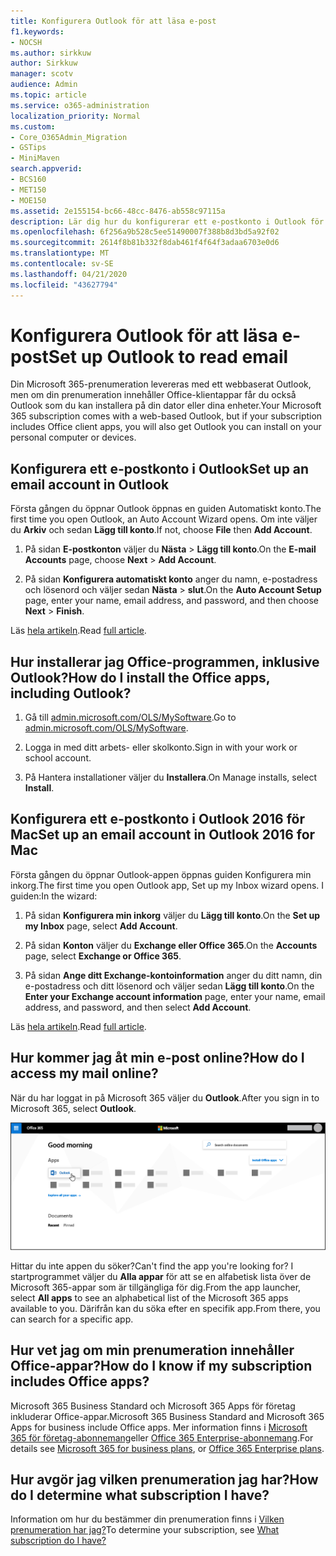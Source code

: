 ```yaml
---
title: Konfigurera Outlook för att läsa e-post
f1.keywords:
- NOCSH
ms.author: sirkkuw
author: Sirkkuw
manager: scotv
audience: Admin
ms.topic: article
ms.service: o365-administration
localization_priority: Normal
ms.custom:
- Core_O365Admin_Migration
- GSTips
- MiniMaven
search.appverid:
- BCS160
- MET150
- MOE150
ms.assetid: 2e155154-bc66-48cc-8476-ab558c97115a
description: Lär dig hur du konfigurerar ett e-postkonto i Outlook för både Windows och Mac och om hur du installerar Office-appar och använder e-post online.
ms.openlocfilehash: 6f256a9b528c5ee51490007f388b8d3bd5a92f02
ms.sourcegitcommit: 2614f8b81b332f8dab461f4f64f3adaa6703e0d6
ms.translationtype: MT
ms.contentlocale: sv-SE
ms.lasthandoff: 04/21/2020
ms.locfileid: "43627794"
---
```

# <a name="set-up-outlook-to-read-email"></a><span data-ttu-id="ba517-103">Konfigurera Outlook för att läsa e-post</span><span class="sxs-lookup"><span data-stu-id="ba517-103">Set up Outlook to read email</span></span>

<span data-ttu-id="ba517-104">Din Microsoft 365-prenumeration levereras med ett webbaserat Outlook, men om din prenumeration innehåller Office-klientappar får du också Outlook som du kan installera på din dator eller dina enheter.</span><span class="sxs-lookup"><span data-stu-id="ba517-104">Your Microsoft 365 subscription comes with a web-based Outlook, but if your subscription includes Office client apps, you will also get Outlook you can install on your personal computer or devices.</span></span>
  
## <a name="set-up-an-email-account-in-outlook"></a><span data-ttu-id="ba517-105">Konfigurera ett e-postkonto i Outlook</span><span class="sxs-lookup"><span data-stu-id="ba517-105">Set up an email account in Outlook</span></span>

<span data-ttu-id="ba517-106">Första gången du öppnar Outlook öppnas en guiden Automatiskt konto.</span><span class="sxs-lookup"><span data-stu-id="ba517-106">The first time you open Outlook, an Auto Account Wizard opens.</span></span> <span data-ttu-id="ba517-107">Om inte väljer du **Arkiv** och sedan **Lägg till konto**.</span><span class="sxs-lookup"><span data-stu-id="ba517-107">If not, choose **File** then **Add Account**.</span></span>
  
1. <span data-ttu-id="ba517-108">På sidan **E-postkonton** väljer du **Nästa** \> **Lägg till konto**.</span><span class="sxs-lookup"><span data-stu-id="ba517-108">On the **E-mail Accounts** page, choose **Next** \> **Add Account**.</span></span>
    
2. <span data-ttu-id="ba517-109">På sidan **Konfigurera automatiskt konto** anger du namn, e-postadress och lösenord och väljer sedan **Nästa** \> **slut**.</span><span class="sxs-lookup"><span data-stu-id="ba517-109">On the **Auto Account Setup** page, enter your name, email address, and password, and then choose **Next** \> **Finish**.</span></span>
    
<span data-ttu-id="ba517-110">Läs [hela artikeln](https://support.office.com/article/6e27792a-9267-4aa4-8bb6-c84ef146101b.aspx).</span><span class="sxs-lookup"><span data-stu-id="ba517-110">Read [full article](https://support.office.com/article/6e27792a-9267-4aa4-8bb6-c84ef146101b.aspx).</span></span>
  
## <a name="how-do-i-install-the-office-apps-including-outlook"></a><span data-ttu-id="ba517-111">Hur installerar jag Office-programmen, inklusive Outlook?</span><span class="sxs-lookup"><span data-stu-id="ba517-111">How do I install the Office apps, including Outlook?</span></span>

1. <span data-ttu-id="ba517-112">Gå till [admin.microsoft.com/OLS/MySoftware](https://admin.microsoft.com/OLS/MySoftware.aspx).</span><span class="sxs-lookup"><span data-stu-id="ba517-112">Go to [admin.microsoft.com/OLS/MySoftware](https://admin.microsoft.com/OLS/MySoftware.aspx).</span></span>
    
2. <span data-ttu-id="ba517-113">Logga in med ditt arbets- eller skolkonto.</span><span class="sxs-lookup"><span data-stu-id="ba517-113">Sign in with your work or school account.</span></span>
    
3. <span data-ttu-id="ba517-114">På Hantera installationer väljer du **Installera**.</span><span class="sxs-lookup"><span data-stu-id="ba517-114">On Manage installs, select **Install**.</span></span>
    
## <a name="set-up-an-email-account-in-outlook-2016-for-mac"></a><span data-ttu-id="ba517-115">Konfigurera ett e-postkonto i Outlook 2016 för Mac</span><span class="sxs-lookup"><span data-stu-id="ba517-115">Set up an email account in Outlook 2016 for Mac</span></span>

<span data-ttu-id="ba517-116">Första gången du öppnar Outlook-appen öppnas guiden Konfigurera min inkorg.</span><span class="sxs-lookup"><span data-stu-id="ba517-116">The first time you open Outlook app, Set up my Inbox wizard opens.</span></span> <span data-ttu-id="ba517-117">I guiden:</span><span class="sxs-lookup"><span data-stu-id="ba517-117">In the wizard:</span></span> 
  
1. <span data-ttu-id="ba517-118">På sidan **Konfigurera min inkorg** väljer du **Lägg till konto**.</span><span class="sxs-lookup"><span data-stu-id="ba517-118">On the **Set up my Inbox** page, select **Add Account**.</span></span>
    
2. <span data-ttu-id="ba517-119">På sidan **Konton** väljer du **Exchange eller Office 365**.</span><span class="sxs-lookup"><span data-stu-id="ba517-119">On the **Accounts** page, select **Exchange or Office 365**.</span></span>
    
3. <span data-ttu-id="ba517-120">På sidan **Ange ditt Exchange-kontoinformation** anger du ditt namn, din e-postadress och ditt lösenord och väljer sedan **Lägg till konto**.</span><span class="sxs-lookup"><span data-stu-id="ba517-120">On the **Enter your Exchange account information** page, enter your name, email address, and password, and then select **Add Account**.</span></span>
    
<span data-ttu-id="ba517-121">Läs [hela artikeln](https://support.office.com/article/6e27792a-9267-4aa4-8bb6-c84ef146101b.aspx#PickTab=Outlook_for_Mac).</span><span class="sxs-lookup"><span data-stu-id="ba517-121">Read [full article](https://support.office.com/article/6e27792a-9267-4aa4-8bb6-c84ef146101b.aspx#PickTab=Outlook_for_Mac).</span></span> 
  
## <a name="how-do-i-access-my-mail-online"></a><span data-ttu-id="ba517-122">Hur kommer jag åt min e-post online?</span><span class="sxs-lookup"><span data-stu-id="ba517-122">How do I access my mail online?</span></span>

<span data-ttu-id="ba517-123">När du har loggat in på Microsoft 365 väljer du **Outlook**.</span><span class="sxs-lookup"><span data-stu-id="ba517-123">After you sign in to Microsoft 365, select **Outlook**.</span></span>
  
![Startsidan för Microsoft 365 med Outlook-appen markerad](../../media/3ceee838-9d85-4af3-95a6-fbcee11036f4.png)
  
<span data-ttu-id="ba517-125">Hittar du inte appen du söker?</span><span class="sxs-lookup"><span data-stu-id="ba517-125">Can't find the app you're looking for?</span></span> <span data-ttu-id="ba517-126">I startprogrammet väljer du **Alla appar** för att se en alfabetisk lista över de Microsoft 365-appar som är tillgängliga för dig.</span><span class="sxs-lookup"><span data-stu-id="ba517-126">From the app launcher, select **All apps** to see an alphabetical list of the Microsoft 365 apps available to you.</span></span> <span data-ttu-id="ba517-127">Därifrån kan du söka efter en specifik app.</span><span class="sxs-lookup"><span data-stu-id="ba517-127">From there, you can search for a specific app.</span></span> 
  
## <a name="how-do-i-know-if-my-subscription-includes-office-apps"></a><span data-ttu-id="ba517-128">Hur vet jag om min prenumeration innehåller Office-appar?</span><span class="sxs-lookup"><span data-stu-id="ba517-128">How do I know if my subscription includes Office apps?</span></span>

<span data-ttu-id="ba517-129">Microsoft 365 Business Standard och Microsoft 365 Apps för företag inkluderar Office-appar.</span><span class="sxs-lookup"><span data-stu-id="ba517-129">Microsoft 365 Business Standard and Microsoft 365 Apps for business include Office apps.</span></span> <span data-ttu-id="ba517-130">Mer information finns i [Microsoft 365 för företag-abonnemang](https://go.microsoft.com/fwlink/p/?LinkId=723731)eller [Office 365 Enterprise-abonnemang](https://go.microsoft.com/fwlink/p/?LinkId=800029).</span><span class="sxs-lookup"><span data-stu-id="ba517-130">For details see [Microsoft 365 for business plans](https://go.microsoft.com/fwlink/p/?LinkId=723731), or [Office 365 Enterprise plans](https://go.microsoft.com/fwlink/p/?LinkId=800029).</span></span>
  
## <a name="how-do-i-determine-what-subscription-i-have"></a><span data-ttu-id="ba517-131">Hur avgör jag vilken prenumeration jag har?</span><span class="sxs-lookup"><span data-stu-id="ba517-131">How do I determine what subscription I have?</span></span>

<span data-ttu-id="ba517-132">Information om hur du bestämmer din prenumeration finns i [Vilken prenumeration har jag?](../admin-overview/what-subscription-do-i-have.md)</span><span class="sxs-lookup"><span data-stu-id="ba517-132">To determine your subscription, see [What subscription do I have?](../admin-overview/what-subscription-do-i-have.md)</span></span>
  


